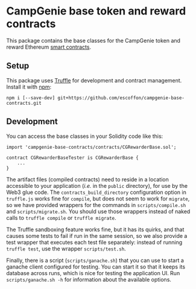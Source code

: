 # CampGenie base token and reward contracts

This package contains the base classes for the CampGenie token and reward
Ethereum [smart contracts](https://en.wikipedia.org/wiki/Smart_contract).

## Setup

This package uses [Truffle](https://github.com/ConsenSys/truffle) for development and contract management.
Install it with [npm](https://www.npmjs.com):

    npm i [--save-dev] git+https://github.com/escoffon/campgenie-base-contracts.git

## Development

You can access the base classes in your Solidity code like this:

    import 'campgenie-base-contracts/contracts/CGRewarderBase.sol';

    contract CGRewarderBaseTester is CGRewarderBase {
        ...
    }

The artifact files (compiled contracts) need to reside in a location accessible to your application
(*i.e.* in the `public` directory), for use by the Web3 glue code. The `contracts_build_directory`
configuration option in `truffle.js` works fine for `compile`, but does not seem to work for `migrate`,
so we have provided wrappers for the commands in `scripts/compile.sh` and `scripts/migrate.sh`.
You should use those wrappers instead of naked calls to `truffle compile` or `truffle migrate`.

The Truffle sandboxing feature works fine, but it has its quirks, and that causes some tests to fail if
run in the same session, so we also provide a test wrapper that executes each test file separately:
instead of running `truffle test`, use the wrapper `scripts/test.sh`.

Finally, there is a script (`scripts/ganache.sh`) that you can use to start a ganache client configured
for testing. You can start it so that it keeps its database across runs, which is nice for testing the
application UI. Run `scripts/ganache.sh -h` for information about the available options.
